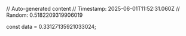 // Auto-generated content
// Timestamp: 2025-06-01T11:52:31.060Z
// Random: 0.5182209319906019

const data = 0.33127135921033024;